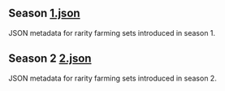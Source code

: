 ## Season [1.json](./1.json)

JSON metadata for rarity farming sets introduced in season 1.

## Season 2 [2.json](./2.json)

JSON metadata for rarity farming sets introduced in season 2.
